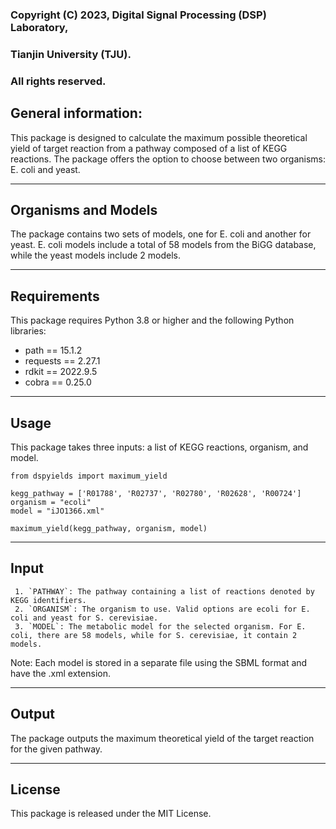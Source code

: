 ### Copyright (C) 2023, Digital Signal Processing (DSP) Laboratory,
### Tianjin University (TJU).
### All rights reserved.

## General information:
This package is designed to calculate the maximum possible theoretical yield of target reaction from a pathway composed of a list of KEGG reactions. The package offers the option to choose between two organisms: E. coli and yeast.

------------------------
## Organisms and Models
The package contains two sets of models, one for E. coli and another for yeast. E. coli models include a total of 58 models from the BiGG database, while the yeast models include 2 models.

------------------------
## Requirements
This package requires Python 3.8 or higher and the following Python libraries:

- path == 15.1.2
- requests == 2.27.1
- rdkit == 2022.9.5
- cobra == 0.25.0

-------------------------
## Usage
This package takes three inputs: a list of KEGG reactions, organism, and model.
    
    from dspyields import maximum_yield

    kegg_pathway = ['R01788', 'R02737', 'R02780', 'R02628', 'R00724']
    organism = "ecoli"
    model = "iJO1366.xml"

    maximum_yield(kegg_pathway, organism, model)

-------------------------
## Input
     1. `PATHWAY`: The pathway containing a list of reactions denoted by KEGG identifiers.
     2. `ORGANISM`: The organism to use. Valid options are ecoli for E. coli and yeast for S. cerevisiae.
     3. `MODEL`: The metabolic model for the selected organism. For E. coli, there are 58 models, while for S. cerevisiae, it contain 2 models.
Note: Each model is stored in a separate file using the SBML format and have the .xml extension.  

-------------------------
## Output
The package outputs the maximum theoretical yield of the target reaction for the given pathway.

-------------------------
## License
This package is released under the MIT License.